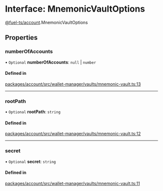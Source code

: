 # Interface: MnemonicVaultOptions

[@fuel-ts/account](/api/Account/index.md).MnemonicVaultOptions

## Properties

### numberOfAccounts

• `Optional` **numberOfAccounts**: ``null`` \| `number`

#### Defined in

[packages/account/src/wallet-manager/vaults/mnemonic-vault.ts:13](https://github.com/FuelLabs/fuels-ts/blob/2df4d7e5/packages/account/src/wallet-manager/vaults/mnemonic-vault.ts#L13)

___

### rootPath

• `Optional` **rootPath**: `string`

#### Defined in

[packages/account/src/wallet-manager/vaults/mnemonic-vault.ts:12](https://github.com/FuelLabs/fuels-ts/blob/2df4d7e5/packages/account/src/wallet-manager/vaults/mnemonic-vault.ts#L12)

___

### secret

• `Optional` **secret**: `string`

#### Defined in

[packages/account/src/wallet-manager/vaults/mnemonic-vault.ts:11](https://github.com/FuelLabs/fuels-ts/blob/2df4d7e5/packages/account/src/wallet-manager/vaults/mnemonic-vault.ts#L11)
